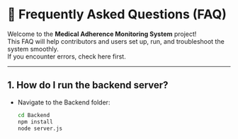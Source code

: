 # 📌 Frequently Asked Questions (FAQ)

Welcome to the **Medical Adherence Monitoring System** project!  
This FAQ will help contributors and users set up, run, and troubleshoot the system smoothly.  
If you encounter errors, check here first.

---

## 1. How do I run the backend server?
- Navigate to the Backend folder:
  ```bash
  cd Backend
  npm install
  node server.js

